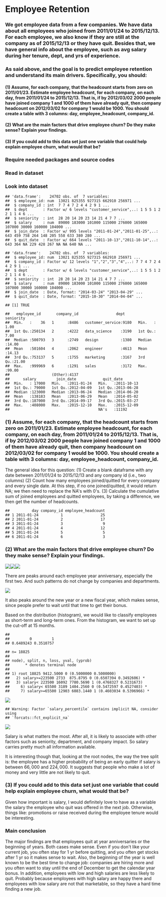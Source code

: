 <div align = “justify”>

Employee Retention
================

### We got employee data from a few companies. We have data about all employees who joined from 2011/01/24 to 2015/12/13. For each employee, we also know if they are still at the company as of 2015/12/13 or they have quit. Besides that, we have general info about the employee, such as avg salary during her tenure, dept, and yrs of experience.

### As said above, and the goal is to predict employee retention and understand its main drivers. Specifically, you should:

#### (1) Assume, for each company, that the headcount starts from zero on 2011/01/23. Estimate employee headcount, for each company, on each day, from 2011/01/24 to 2015/12/13. That is, if by 2012/03/02 2000 people have joined company 1 and 1000 of them have already quit, then company headcount on 2012/03/02 for company 1 would be 1000. You should create a table with 3 columns: day, employee\_headcount, company\_id.

#### (2) What are the main factors that drive employee churn? Do they make sense? Explain your findings.

#### (3) If you could add to this data set just one variable that could help explain employee churn, what would that be?

### Require needed packages and source codes

### Read in dataset

### Look into dataset

    ## 'data.frame':    24702 obs. of  7 variables:
    ##  $ employee_id: num  13021 825355 927315 662910 256971 ...
    ##  $ company_id : int  7 7 4 7 2 4 4 2 9 1 ...
    ##  $ dept       : Factor w/ 6 levels "customer_service",..: 1 5 5 1 2 2 1 1 4 6 ...
    ##  $ seniority  : int  28 20 14 20 23 14 21 4 7 7 ...
    ##  $ salary     : num  89000 183000 101000 115000 276000 165000 107000 30000 160000 104000 ...
    ##  $ join_date  : Factor w/ 995 levels "2011-01-24","2011-01-25",..: 643 459 758 264 148 205 558 633 380 280 ...
    ##  $ quit_date  : Factor w/ 664 levels "2011-10-13","2011-10-14",..: 643 364 NA 229 428 267 NA NA 640 NA ...

    ## 'data.frame':    24702 obs. of  7 variables:
    ##  $ employee_id: num  13021 825355 927315 662910 256971 ...
    ##  $ company_id : Factor w/ 12 levels "1","2","3","4",..: 7 7 4 7 2 4 4 2 9 1 ...
    ##  $ dept       : Factor w/ 6 levels "customer_service",..: 1 5 5 1 2 2 1 1 4 6 ...
    ##  $ seniority  : int  28 20 14 20 23 14 21 4 7 7 ...
    ##  $ salary     : num  89000 183000 101000 115000 276000 165000 107000 30000 160000 104000 ...
    ##  $ join_date  : Date, format: "2014-03-24" "2013-04-29" ...
    ##  $ quit_date  : Date, format: "2015-10-30" "2014-04-04" ...

    ## [1] TRUE

    ##   employee_id       company_id                 dept        seniority    
    ##  Min.   :    36   1      :8486   customer_service:9180   Min.   : 1.00  
    ##  1st Qu.:250134   2      :4222   data_science    :3190   1st Qu.: 7.00  
    ##  Median :500793   3      :2749   design          :1380   Median :14.00  
    ##  Mean   :501604   4      :2062   engineer        :4613   Mean   :14.13  
    ##  3rd Qu.:753137   5      :1755   marketing       :3167   3rd Qu.:21.00  
    ##  Max.   :999969   6      :1291   sales           :3172   Max.   :99.00  
    ##                   (Other):4137                                          
    ##      salary         join_date            quit_date         
    ##  Min.   : 17000   Min.   :2011-01-24   Min.   :2011-10-13  
    ##  1st Qu.: 79000   1st Qu.:2012-04-09   1st Qu.:2013-06-28  
    ##  Median :123000   Median :2013-06-24   Median :2014-06-20  
    ##  Mean   :138183   Mean   :2013-06-29   Mean   :2014-05-02  
    ##  3rd Qu.:187000   3rd Qu.:2014-09-17   3rd Qu.:2015-03-27  
    ##  Max.   :408000   Max.   :2015-12-10   Max.   :2015-12-09  
    ##                                        NA's   :11192

### (1) Assume, for each company, that the headcount starts from zero on 2011/01/23. Estimate employee headcount, for each company, on each day, from 2011/01/24 to 2015/12/13. That is, if by 2012/03/02 2000 people have joined company 1 and 1000 of them have already quit, then company headcount on 2012/03/02 for company 1 would be 1000. You should create a table with 3 columns: day, employee\_headcount, company\_id.

The general idea for this question: (1) Create a blank dataframe with any date between 2011/01/24 to 2015/12/13 and any company id (i.e., two columns) (2) Count how many employees joined/quitted for every company and every single date. At this step, if no one joined/quitted, it would return NA; we then need to replace the NA's with 0's. (3) Calculate the cumulative sum of joined employees and quitted employees, by taking a difference, we then get the number of headcounts.

    ##          day company_id employee_headcount
    ## 1 2011-01-24          1                 25
    ## 2 2011-01-24          2                 17
    ## 3 2011-01-24          3                  9
    ## 4 2011-01-24          4                 12
    ## 5 2011-01-24          5                  5
    ## 6 2011-01-24          6                  3

### (2) What are the main factors that drive employee churn? Do they make sense? Explain your findings.

![](3.Employee_Retention_files/figure-markdown_github/unnamed-chunk-5-1.png)![](3.Employee_Retention_files/figure-markdown_github/unnamed-chunk-5-2.png)![](3.Employee_Retention_files/figure-markdown_github/unnamed-chunk-5-3.png)

There are peaks around each employee year anniversary, especially the first two. And such patterns do not change by companies and departments.

![](3.Employee_Retention_files/figure-markdown_github/unnamed-chunk-6-1.png)

It also peaks around the new year or a new fiscal year, which makes sense, since people prefer to wait until that time to get their bonus.

Based on the distribution (histogram), we would like to classify employees as short-term and long-term ones. From the histogram, we want to set up the cut-off at 15 months.

    ## 
    ##         0         1 
    ## 0.6489243 0.3510757

    ## n= 18825 
    ## 
    ## node), split, n, loss, yval, (yprob)
    ##       * denotes terminal node
    ## 
    ## 1) root 18825 9412.5000 0 (0.5000000 0.5000000)  
    ##   2) salary>=223500 2733  875.8795 0 (0.6507394 0.3492606) *
    ##   3) salary< 223500 16092 7780.5690 1 (0.4768327 0.5231673)  
    ##     6) salary< 65500 3189 1404.2560 0 (0.5472597 0.4527403) *
    ##     7) salary>=65500 12903 6083.1440 1 (0.4603034 0.5396966) *

![](3.Employee_Retention_files/figure-markdown_github/unnamed-chunk-7-1.png)

    ## Warning: Factor `salary_percentile` contains implicit NA, consider using
    ## `forcats::fct_explicit_na`

![](3.Employee_Retention_files/figure-markdown_github/unnamed-chunk-7-2.png)

Salary is what matters the most. After all, it is likely to associate with other factors such as seniority, department, and company impact. So salary carries pretty much all information available.

It is interesting though that, looking at the root nodes, the way the tree split is: the employee has a higher probability of being an early quitter if salary is between 66, 000 and 224, 000. It suggests that people who make a lot of money and very little are not likely to quit.

### (3) If you could add to this data set just one variable that could help explain employee churn, what would that be?

Given how important is salary, I would definitely love to have as a variable the salary the employee who quit was offered in the next job. Otherwise, things like: promotions or raise received during the employee tenure would be interesting.

### Main conclusion

The major findings are that employees quit at year anniversaries or the beginning of years. Both cases make sense. Even if you don't like your current job, you often stay for 1 yr before quitting, and you often get stocks after 1 yr so it makes sense to wait. Also, the beginning of the year is well known to be the best time to change job: companies are hiring more and you often want to stay until the end of December to get the calendar year bonus. In addition, employees with low and high salaries are less likely to quit. Probably because employees with high salary are happy there and employees with low salary are not that marketable, so they have a hard time finding a new job.

</div>

